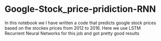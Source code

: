# Google-Stock_price-pridiction-RNN
In this notebook we I have written a code that predicts google stock prices based on the  stockes prices from 2012 to 2016. Here we use LSTM Recurrent Neural Networks for this job and got pretty good results
